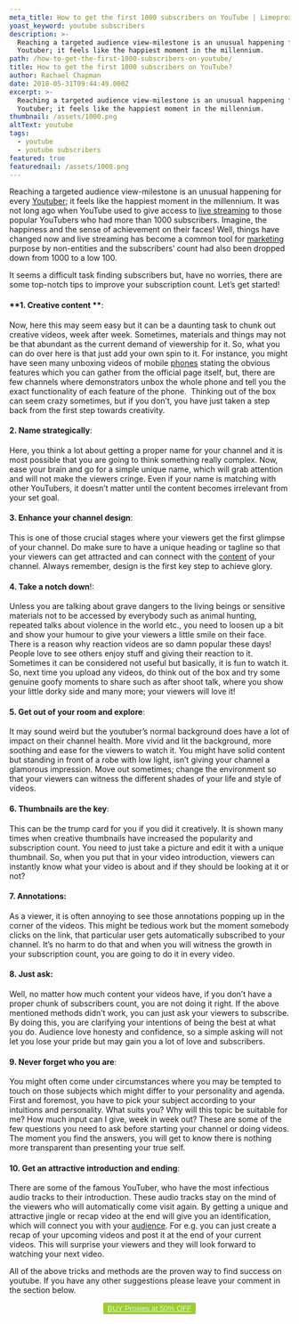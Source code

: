 ```yaml
---
meta_title: How to get the first 1000 subscribers on YouTube | Limeproxies
yoast_keyword: youtube subscribers
description: >-
  Reaching a targeted audience view-milestone is an unusual happening for every
  Youtuber; it feels like the happiest moment in the millennium.
path: /how-to-get-the-first-1000-subscribers-on-youtube/
title: How to get the first 1000 subscribers on YouTube?
author: Rachael Chapman
date: 2018-05-31T09:44:49.000Z
excerpt: >-
  Reaching a targeted audience view-milestone is an unusual happening for every
  Youtuber; it feels like the happiest moment in the millennium.
thumbnail: /assets/1000.png
altText: youtube
tags:
  - youtube
  - youtube subscribers
featured: true
featurednail: /assets/1000.png
---
```

<span style="font-weight: 400;">Reaching a targeted audience view-milestone is an unusual happening for every <a href="/blog/how-to-grow-your-youtube-subscribers-and-exposure/" target="_blank" rel="noopener noreferrer">Youtuber</a>; it feels like the happiest moment in the millennium. It was not long ago when YouTube used to give access to <a href="/blog/how-to-stream-netflix-and-youtube-from-any-country-using-proxies/" target="_blank" rel="noopener noreferrer">live streaming</a> to those popular YouTubers who had more than 1000 subscribers. Imagine, the happiness and the sense of achievement on their faces! Well, things have changed now and live streaming has become a common tool for <a href="/blog/9-marketing-tools-that-dont-cost-you-a-dime/" target="_blank" rel="noopener noreferrer">marketing</a> purpose by non-entities and the subscribers&#8217; count had also been dropped down from 1000 to a low 100.</span>

<span style="font-weight: 400;">It seems a difficult task finding subscribers but, have no worries, there are some top-notch tips to improve your subscription count. Let’s get started!</span>

#### **1. Creative content **<span style="font-weight: 400;">: </span>

<span style="font-weight: 400;">Now, here this may seem easy but it can be a daunting task to chunk out creative videos, week after week. Sometimes, materials and things may not be that abundant as the current demand of viewership for it. So, what you can do over here is that just add your own spin to it. For instance, you might have seen many unboxing videos of mobile <a href="/blog/how-to-maintain-phone-privacy-get-started/" target="_blank" rel="noopener noreferrer">phones</a> stating the obvious features which you can gather from the official page itself, but, there are few channels where demonstrators unbox the whole phone and tell you the exact functionality of each feature of the phone.  Thinking out of the box can seem crazy sometimes, but if you don’t, you have just taken a step back from the first step towards creativity.</span>

#### **2. Name strategically**<span style="font-weight: 400;">: </span>

<span style="font-weight: 400;">Here, you think a lot about getting a proper name for your channel and it is most possible that you are going to think something really complex. Now, ease your brain and go for a simple unique name, which will grab attention and will not make the viewers cringe. Even if your name is matching with other YouTubers, it doesn’t matter until the content becomes irrelevant from your set goal.</span>

#### **3. Enhance your channel design**<span style="font-weight: 400;">:  </span>

<span style="font-weight: 400;">This is one of those crucial stages where your viewers get the first glimpse of your channel. Do make sure to have a unique heading or tagline so that your viewers can get attracted and can connect with the <a href="/blog/develop-content-resource-centre/" target="_blank" rel="noopener noreferrer">content</a> of your channel. Always remember, design is the first key step to achieve glory. </span>

#### **4. Take a notch down**<span style="font-weight: 400;">!: </span>

<span style="font-weight: 400;">Unless you are talking about grave dangers to the living beings or sensitive materials not to be accessed by everybody such as animal hunting, repeated talks about violence in the world etc., you need to loosen up a bit and show your humour to give your viewers a little smile on their face. There is a reason why reaction videos are so damn popular these days! People love to see others enjoy stuff and giving their reaction to it. Sometimes it can be considered not useful but basically, it is fun to watch it. So, next time you upload any videos, do think out of the box and try some genuine goofy moments to share such as after shoot talk, where you show your little dorky side and many more; your viewers will love it!</span>

#### **5. Get out of your room and explore**<span style="font-weight: 400;">: </span>

<span style="font-weight: 400;">It may sound weird but the youtuber’s normal background does have a lot of impact on their channel health. More vivid and lit the background, more soothing and ease for the viewers to watch it. You might have solid content but standing in front of a robe with low light, isn’t giving your channel a glamorous impression. Move out sometimes; change the environment so that your viewers can witness the different shades of your life and style of videos.</span>

#### **6. Thumbnails are the key**<span style="font-weight: 400;">: </span>

<span style="font-weight: 400;">This can be the trump card for you if you did it creatively. It is shown many times when creative thumbnails have increased the popularity and subscription count. You need to just take a picture and edit it with a unique thumbnail. So, when you put that in your video introduction, viewers can instantly know what your video is about and if they should be looking at it or not?</span>

#### **7. Annotations:**

<span style="font-weight: 400;">As a viewer, it is often annoying to see those annotations popping up in the corner of the videos. This might be tedious work but the moment somebody clicks on the link, that particular user gets automatically subscribed to your channel. It’s no harm to do that and when you will witness the growth in your subscription count, you are going to do it in every video.</span>

#### **8. Just ask:**

<span style="font-weight: 400;">Well, no matter how much content your videos have, if you don’t have a proper chunk of subscribers count, you are not doing it right. If the above mentioned methods didn’t work, you can just ask your viewers to subscribe. By doing this, you are clarifying your intentions of being the best at what you do. Audience love honesty and confidence, so a simple asking will not let you lose your pride but may gain you a lot of love and subscribers.</span>

#### **9. Never forget who you are**<span style="font-weight: 400;">: </span>

<span style="font-weight: 400;">You might often come under circumstances where you may be tempted to touch on those subjects which might differ to your personality and agenda. First and foremost, you have to pick your subject according to your intuitions and personality. What suits you? Why will this topic be suitable for me? How much input can I give, week in week out? These are some of the few questions you need to ask before starting your channel or doing videos. The moment you find the answers, you will get to know there is nothing more transparent than presenting your true self.</span>

#### **10. Get an attractive introduction and ending**<span style="font-weight: 400;">:  </span>

<span style="font-weight: 400;">There are some of the famous YouTuber, who have the most infectious audio tracks to their introduction. These audio tracks stay on the mind of the viewers who will automatically come visit again. By getting a unique and attractive jingle or recap video at the end will give you an identification, which will connect you with your <a href="/blog/launch-a-webinar-your-audience-will-love/" target="_blank" rel="noopener noreferrer">audience</a>. For e.g. you can just create a recap of your upcoming videos and post it at the end of your current videos. This will surprise your viewers and they will look forward to watching your next video.</span>

<span style="font-weight: 400;">All of the above tricks and methods are the proven way to find success on youtube. If you have any other suggestions please leave your comment in the section below.</span>

<p style="text-align: center;">
  <button style="background-color: #9acd32; border-radius: 5%; border: solid 2px #9ACD32;"><a style="color: #eeeeee;" href="https://goo.gl/njzPGh">BUY Proxies at 50% OFF</a></button>
</p>
